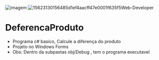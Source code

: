 ![imagem](https://user-images.githubusercontent.com/25933386/116760987-d6706c00-a9ec-11eb-9e2e-7dd29296c4c3.jpg)
![15623130156485d1ef4aacff47e0001f635f5Web-Developer](https://user-images.githubusercontent.com/25933386/116765742-21927b00-a9fd-11eb-91f3-4e0d115f5117.jpg)


# DeferencaProduto
- Programa c# basico, Calcule a diferença do produto
- Projeto no  Windows Forms
- Obs: Dentro da subpastas obj/Debug , tem o programa executavel


